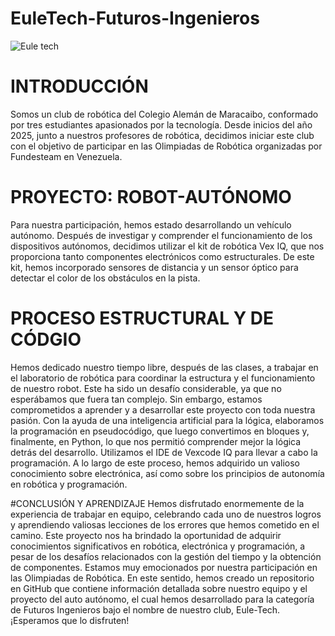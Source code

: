 # EuleTech-Futuros-Ingenieros
![Eule tech](https://github.com/user-attachments/assets/28f0e657-6c3d-42b9-a1c6-cc8c243417f5)

# INTRODUCCIÓN 
Somos un club de robótica del Colegio Alemán de Maracaibo, conformado por tres estudiantes apasionados por la tecnología. Desde inicios del año 2025, junto a nuestros profesores de robótica, decidimos iniciar este club con el objetivo de participar en las Olimpiadas de Robótica organizadas por Fundesteam en Venezuela.

# PROYECTO: ROBOT-AUTÓNOMO 
Para nuestra participación, hemos estado desarrollando un vehículo autónomo. Después de investigar y comprender el funcionamiento de los dispositivos autónomos, decidimos utilizar el kit de robótica Vex IQ, que nos proporciona tanto componentes electrónicos como estructurales. De este kit, hemos incorporado sensores de distancia y un sensor óptico para detectar el color de los obstáculos en la pista.

# PROCESO ESTRUCTURAL Y DE CÓDGIO
Hemos dedicado nuestro tiempo libre, después de las clases, a trabajar en el laboratorio de robótica para coordinar la estructura y el funcionamiento de nuestro robot. Este ha sido un desafío considerable, ya que no esperábamos que fuera tan complejo. Sin embargo, estamos comprometidos a aprender y a desarrollar este proyecto con toda nuestra pasión. 
Con la ayuda de una inteligencia artificial para la lógica, elaboramos la programación en pseudocódigo, que luego convertimos en bloques y, finalmente, en Python, lo que nos permitió comprender mejor la lógica detrás del desarrollo. Utilizamos el IDE de Vexcode IQ para llevar a cabo la programación. A lo largo de este proceso, hemos adquirido un valioso conocimiento sobre electrónica, así como sobre los principios de autonomía en robótica y programación.

#CONCLUSIÓN Y APRENDIZAJE
Hemos disfrutado enormemente de la experiencia de trabajar en equipo, celebrando cada uno de nuestros logros y aprendiendo valiosas lecciones de los errores que hemos cometido en el camino. Este proyecto nos ha brindado la oportunidad de adquirir conocimientos significativos en robótica, electrónica y programación, a pesar de los desafíos relacionados con la gestión del tiempo y la obtención de componentes.
Estamos muy emocionados por nuestra participación en las Olimpiadas de Robótica. En este sentido, hemos creado un repositorio en GitHub que contiene información detallada sobre nuestro equipo y el proyecto del auto autónomo, el cual hemos desarrollado para la categoría de Futuros Ingenieros bajo el nombre de nuestro club, Eule-Tech. ¡Esperamos que lo disfruten!
